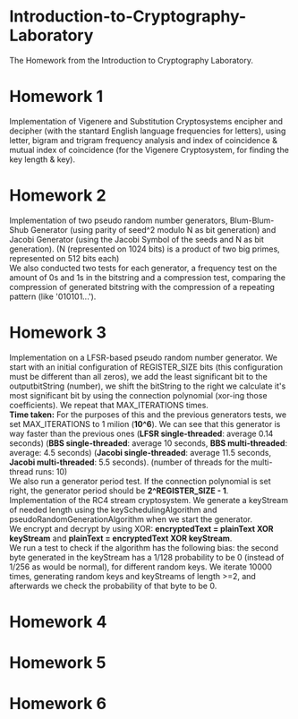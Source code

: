 # Introduction-to-Cryptography-Laboratory
 The Homework from the Introduction to Cryptography Laboratory. <br />

# Homework 1
Implementation of Vigenere and Substitution Cryptosystems encipher and decipher (with the stantard English language frequencies for letters), using letter, bigram and trigram frequency analysis and index of coincidence & mutual index of coincidence (for the Vigenere Cryptosystem, for finding the key length & key). <br />

# Homework 2
Implementation of two pseudo random number generators, Blum-Blum-Shub Generator (using parity of seed^2 modulo N as bit generation) and Jacobi Generator (using the Jacobi Symbol of the seeds and N as bit generation). (N (represented on 1024 bits) is a product of two big primes, represented on 512 bits each) <br />
We also conducted two tests for each generator, a frequency test on the amount of 0s and 1s in the bitstring and a compression test, comparing the compression of generated bitstring with the compression of a repeating pattern (like '010101...'). <br />

# Homework 3
Implementation on a LFSR-based pseudo random number generator. We start with an initial configuration of REGISTER_SIZE bits (this configuration must be different than all zeros), we add the least significant bit to the outputbitString (number), we shift the bitString to the right we calculate it's most significant bit by using the connection polynomial (xor-ing those coefficients). We repeat that MAX_ITERATIONS times. <br />
__Time taken:__ For the purposes of this and the previous generators tests, we set MAX_ITERATIONS to 1 milion (__10^6__). We can see that this generator is way faster than the previous ones (__LFSR single-threaded__: average 0.14 seconds) (__BBS single-threaded__: average 10 seconds, __BBS multi-threaded__: average: 4.5 seconds) (__Jacobi single-threaded__: average 11.5 seconds, __Jacobi multi-threaded__: 5.5 seconds). (number of threads for the multi-thread runs: 10) <br />
We also run a generator period test. If the connection polynomial is set right, the generator period should be __2^REGISTER_SIZE - 1__. <br />
Implementation of the RC4 stream cryptosystem. We generate a keyStream of needed length using the keySchedulingAlgorithm and pseudoRandomGenerationAlgorithm when we start the generator. <br />
We encrypt and decrypt by using XOR: __encryptedText = plainText XOR keyStream__ and __plainText = encryptedText XOR keyStream__. <br />
We run a test to check if the algorithm has the following bias: the second byte generated in the keyStream has a 1/128 probability to be 0 (instead of 1/256 as would be normal), for different random keys. We iterate 10000 times, generating random keys and keyStreams of length >=2, and afterwards we check the probability of that byte to be 0.  <br />


# Homework 4

# Homework 5

# Homework 6

